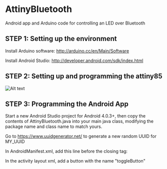 # AttinyBluetooth
Android app and Arduino code for controlling an LED over Bluetooth

## STEP 1: Setting up the environment

Install Arduino software: http://arduino.cc/en/Main/Software

Install Android Studio: http://developer.android.com/sdk/index.html

## STEP 2: Setting up and programming the attiny85

![Alt text](/relative/path/to/img.jpg?raw=true "Optional Title")

## STEP 3: Programming the Android App

Start a new Android Studio project for Android 4.0.3+, then copy the contents of AttinyBluetooth.java into your main java class, modifying the package name and class name to match yours.

Go to https://www.uuidgenerator.net/ to generate a new random UUID for MY_UUID

In AndroidManifest.xml, add this line before the closing </manifest> tag:
<uses-permission android:name="android.permission.BLUETOOTH" />

In the activity layout xml, add a button with the name "toggleButton"


